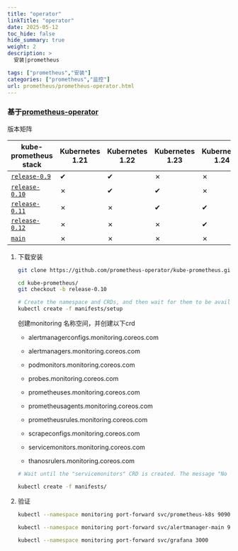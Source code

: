 ```yaml
---
title: "operator"
linkTitle: "operator"
date: 2025-05-12
toc_hide: false
hide_summary: true
weight: 2
description: >
  安装|prometheus

tags: ["prometheus","安装"]
categories: ["prometheus","监控"]
url: prometheus/prometheus-operator.html
---
```



### 基于[prometheus-operator](https://github.com/prometheus-operator/prometheus-operator)

版本矩阵

| kube-prometheus stack                                        | Kubernetes 1.21 | Kubernetes 1.22 | Kubernetes 1.23 | Kubernetes 1.24 | Kubernetes 1.25 | Kubernetes 1.26 | Kubernetes 1.27 |
| ------------------------------------------------------------ | --------------- | --------------- | --------------- | --------------- | --------------- | --------------- | --------------- |
| [`release-0.9`](https://github.com/prometheus-operator/kube-prometheus/tree/release-0.9) | ✔               | ✔               | ✗               | ✗               | ✗               | x               | x               |
| [`release-0.10`](https://github.com/prometheus-operator/kube-prometheus/tree/release-0.10) | ✗               | ✔               | ✔               | ✗               | ✗               | x               | x               |
| [`release-0.11`](https://github.com/prometheus-operator/kube-prometheus/tree/release-0.11) | ✗               | ✗               | ✔               | ✔               | ✗               | x               | x               |
| [`release-0.12`](https://github.com/prometheus-operator/kube-prometheus/tree/release-0.12) | ✗               | ✗               | ✗               | ✔               | ✔               | x               | x               |
| [`main`](https://github.com/prometheus-operator/kube-prometheus/tree/main) | ✗               | ✗               | ✗               | ✗               | x               | ✔               | ✔               |

1. 下载安装

   ```bash
   git clone https://github.com/prometheus-operator/kube-prometheus.git
   ```

   ```bash
   cd kube-prometheus/
   git checkout -b release-0.10
   ```

   ```bash
   # Create the namespace and CRDs, and then wait for them to be availble before creating the remaining resources
   kubectl create -f manifests/setup
   ```

   创建monitoring 名称空间，并创建以下crd

   + alertmanagerconfigs.monitoring.coreos.com 

   + alertmanagers.monitoring.coreos.com

   + podmonitors.monitoring.coreos.com

   + probes.monitoring.coreos.com

   + prometheuses.monitoring.coreos.com

   + prometheusagents.monitoring.coreos.com

   + prometheusrules.monitoring.coreos.com

   + scrapeconfigs.monitoring.coreos.com 

   + servicemonitors.monitoring.coreos.com

   + thanosrulers.monitoring.coreos.com

     

   ```bash
   # Wait until the "servicemonitors" CRD is created. The message "No resources found" means success in this context.until kubectl get servicemonitors --all-namespaces ; do date; sleep 1; echo ""; done
   
   kubectl create -f manifests/
   ```

2. 验证

   ```bash
   kubectl --namespace monitoring port-forward svc/prometheus-k8s 9090
   ```

   ```bash
   kubectl --namespace monitoring port-forward svc/alertmanager-main 9093
   ```

   ```bash
   kubectl --namespace monitoring port-forward svc/grafana 3000
   ```
   
   
